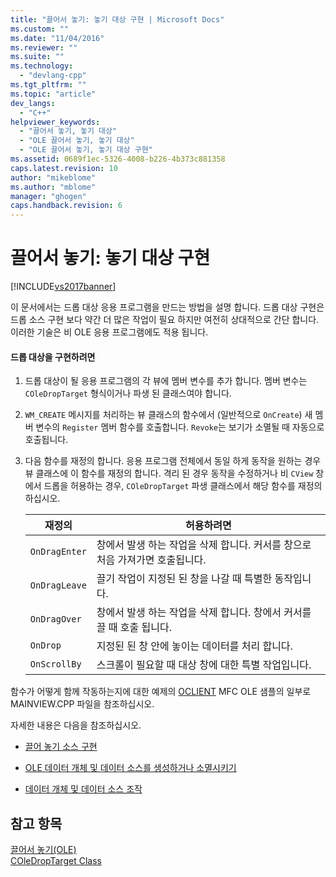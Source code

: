 ```yaml
---
title: "끌어서 놓기: 놓기 대상 구현 | Microsoft Docs"
ms.custom: ""
ms.date: "11/04/2016"
ms.reviewer: ""
ms.suite: ""
ms.technology: 
  - "devlang-cpp"
ms.tgt_pltfrm: ""
ms.topic: "article"
dev_langs: 
  - "C++"
helpviewer_keywords: 
  - "끌어서 놓기, 놓기 대상"
  - "OLE 끌어서 놓기, 놓기 대상"
  - "OLE 끌어서 놓기, 놓기 대상 구현"
ms.assetid: 0689f1ec-5326-4008-b226-4b373c881358
caps.latest.revision: 10
author: "mikeblome"
ms.author: "mblome"
manager: "ghogen"
caps.handback.revision: 6
---
```

# 끌어서 놓기: 놓기 대상 구현
[!INCLUDE[vs2017banner](../assembler/inline/includes/vs2017banner.md)]

이 문서에서는 드롭 대상 응용 프로그램을 만드는 방법을 설명 합니다.  드롭 대상 구현은 드롭 소스 구현 보다 약간 더 많은 작업이 필요 하지만 여전히 상대적으로 간단 합니다.  이러한 기술은 비 OLE 응용 프로그램에도 적용 됩니다.  
  
#### 드롭 대상을 구현하려면  
  
1.  드롭 대상이 될 응용 프로그램의 각 뷰에 멤버 변수를 추가 합니다.  멤버 변수는 `COleDropTarget` 형식이거나 파생 된 클래스여야 합니다.  
  
2.  `WM_CREATE` 메시지를 처리하는 뷰 클래스의 함수에서 \(일반적으로 `OnCreate`\) 새 멤버 변수의 `Register` 멤버 함수를 호출합니다.  `Revoke`는 보기가 소멸될 때 자동으로 호출됩니다.  
  
3.  다음 함수를 재정의 합니다.  응용 프로그램 전체에서 동일 하게 동작을 원하는 경우 뷰 클래스에 이 함수를 재정의 합니다.  격리 된 경우 동작을 수정하거나 비 `CView` 창에서 드롭을 허용하는 경우, `COleDropTarget` 파생 클래스에서 해당 함수를 재정의 하십시오.  
  
    |재정의|허용하려면|  
    |---------|-----------|  
    |`OnDragEnter`|창에서 발생 하는 작업을 삭제 합니다.  커서를 창으로 처음 가져가면 호출됩니다.|  
    |`OnDragLeave`|끌기 작업이 지정된 된 창을 나갈 때 특별한 동작입니다.|  
    |`OnDragOver`|창에서 발생 하는 작업을 삭제 합니다.  창에서 커서를 끌 때 호출 됩니다.|  
    |`OnDrop`|지정된 된 창 안에 놓이는 데이터를 처리 합니다.|  
    |`OnScrollBy`|스크롤이 필요할 때 대상 창에 대한 특별 작업입니다.|  
  
 함수가 어떻게 함께 작동하는지에 대한 예제의 [OCLIENT](../top/visual-cpp-samples.md) MFC OLE 샘플의 일부로 MAINVIEW.CPP 파일을 참조하십시오.  
  
 자세한 내용은 다음을 참조하십시오.  
  
-   [끌어 놓기 소스 구현](../mfc/drag-and-drop-implementing-a-drop-source.md)  
  
-   [OLE 데이터 개체 및 데이터 소스를 생성하거나 소멸시키기](../mfc/data-objects-and-data-sources-creation-and-destruction.md)  
  
-   [데이터 개체 및 데이터 소스 조작](../mfc/data-objects-and-data-sources-manipulation.md)  
  
## 참고 항목  
 [끌어서 놓기\(OLE\)](../mfc/drag-and-drop-ole.md)   
 [COleDropTarget Class](../mfc/reference/coledroptarget-class.md)